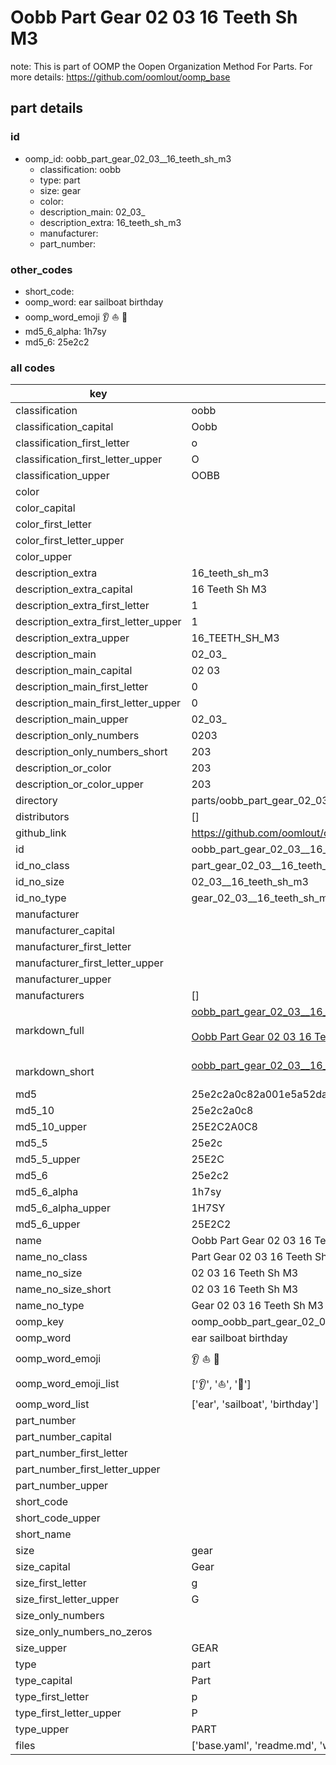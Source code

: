 # Oobb Part Gear 02 03  16 Teeth Sh M3  

note: This is part of OOMP the Oopen Organization Method For Parts. For more details: https://github.com/oomlout/oomp_base

##  part details





### id
* oomp_id: oobb_part_gear_02_03__16_teeth_sh_m3
  * classification: oobb
  * type: part
  * size: gear
  * color: 
  * description_main: 02_03_
  * description_extra: 16_teeth_sh_m3
  * manufacturer: 
  * part_number: 

### other_codes
* short_code: 
* oomp_word: ear sailboat birthday
* oomp_word_emoji :ear: :sailboat: :birthday:
* md5_6_alpha: 1h7sy
* md5_6: 25e2c2

### all codes 
| key | value |  
| --- | --- |  
| classification | oobb |  
| classification_capital | Oobb |  
| classification_first_letter | o |  
| classification_first_letter_upper | O |  
| classification_upper | OOBB |  
| color |  |  
| color_capital |  |  
| color_first_letter |  |  
| color_first_letter_upper |  |  
| color_upper |  |  
| description_extra | 16_teeth_sh_m3 |  
| description_extra_capital | 16 Teeth Sh M3 |  
| description_extra_first_letter | 1 |  
| description_extra_first_letter_upper | 1 |  
| description_extra_upper | 16_TEETH_SH_M3 |  
| description_main | 02_03_ |  
| description_main_capital | 02 03  |  
| description_main_first_letter | 0 |  
| description_main_first_letter_upper | 0 |  
| description_main_upper | 02_03_ |  
| description_only_numbers | 0203 |  
| description_only_numbers_short | 203 |  
| description_or_color | 203 |  
| description_or_color_upper | 203 |  
| directory | parts/oobb_part_gear_02_03__16_teeth_sh_m3 |  
| distributors | [] |  
| github_link | https://github.com/oomlout/oomlout_oomp_part_src/tree/main/parts/oobb_part_gear_02_03__16_teeth_sh_m3/working |  
| id | oobb_part_gear_02_03__16_teeth_sh_m3 |  
| id_no_class | part_gear_02_03__16_teeth_sh_m3 |  
| id_no_size | 02_03__16_teeth_sh_m3 |  
| id_no_type | gear_02_03__16_teeth_sh_m3 |  
| manufacturer |  |  
| manufacturer_capital |  |  
| manufacturer_first_letter |  |  
| manufacturer_first_letter_upper |  |  
| manufacturer_upper |  |  
| manufacturers | [] |  
| markdown_full | [oobb_part_gear_02_03__16_teeth_sh_m3](https://github.com/oomlout/oomlout_oomp_part_src/tree/main/parts/oobb_part_gear_02_03__16_teeth_sh_m3/working)<br>[](https://github.com/oomlout/oomlout_oomp_part_src/tree/main/parts/oobb_part_gear_02_03__16_teeth_sh_m3/working)<br>[Oobb Part Gear 02 03  16 Teeth Sh M3](https://github.com/oomlout/oomlout_oomp_part_src/tree/main/parts/oobb_part_gear_02_03__16_teeth_sh_m3/working)<br><br> |  
| markdown_short | [oobb_part_gear_02_03__16_teeth_sh_m3](https://github.com/oomlout/oomlout_oomp_part_src/tree/main/parts/oobb_part_gear_02_03__16_teeth_sh_m3/working)<br><br> |  
| md5 | 25e2c2a0c82a001e5a52da1f5d7373b6 |  
| md5_10 | 25e2c2a0c8 |  
| md5_10_upper | 25E2C2A0C8 |  
| md5_5 | 25e2c |  
| md5_5_upper | 25E2C |  
| md5_6 | 25e2c2 |  
| md5_6_alpha | 1h7sy |  
| md5_6_alpha_upper | 1H7SY |  
| md5_6_upper | 25E2C2 |  
| name | Oobb Part Gear 02 03  16 Teeth Sh M3 |  
| name_no_class | Part Gear 02 03  16 Teeth Sh M3 |  
| name_no_size | 02 03  16 Teeth Sh M3 |  
| name_no_size_short | 02 03  16 Teeth Sh M3 |  
| name_no_type | Gear 02 03  16 Teeth Sh M3 |  
| oomp_key | oomp_oobb_part_gear_02_03__16_teeth_sh_m3 |  
| oomp_word | ear sailboat birthday |  
| oomp_word_emoji | :ear: :sailboat: :birthday: |  
| oomp_word_emoji_list | [':ear:', ':sailboat:', ':birthday:'] |  
| oomp_word_list | ['ear', 'sailboat', 'birthday'] |  
| part_number |  |  
| part_number_capital |  |  
| part_number_first_letter |  |  
| part_number_first_letter_upper |  |  
| part_number_upper |  |  
| short_code |  |  
| short_code_upper |  |  
| short_name |  |  
| size | gear |  
| size_capital | Gear |  
| size_first_letter | g |  
| size_first_letter_upper | G |  
| size_only_numbers |  |  
| size_only_numbers_no_zeros |  |  
| size_upper | GEAR |  
| type | part |  
| type_capital | Part |  
| type_first_letter | p |  
| type_first_letter_upper | P |  
| type_upper | PART |  
| files | ['base.yaml', 'readme.md', 'working.json', 'working.yaml'] |  
